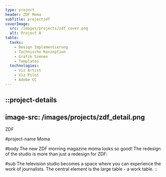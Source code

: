 ```yaml
---
type: project
header: ZDF Moma
subTitle: projectzdf
coverImage:
  src: /images/projects/zdf_cover.png
  alt: Project A
table:
  tasks:
    - Design Implementierung
    - Technische Konzeption
    - Grafik Szenen
    - Templates
  technologies:
    - Viz Artist
    - Viz Pilot
    - Adobe CC
---
```


::project-details
---
image-src: /images/projects/zdf_detail.png
---
ZDF

#project-name
Moma

#body
The new ZDF morning magazine moma looks so good! The redesign of the studio is more than just a redesign for ZDF:

#sub
The television studio becomes a space where you can experience the work of journalists. The central element is the large table - a work table.
::
